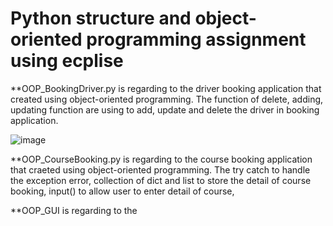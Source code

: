 # Python structure and object-oriented programming assignment using ecplise

**OOP_BookingDriver.py is regarding to the driver booking application that created using object-oriented programming. The function of delete, adding, updating function are using to add, update and delete the driver in booking application.

![image](https://user-images.githubusercontent.com/59326036/134166232-64823bd4-cd56-47f6-a7ad-938cc8771dc9.png)


**OOP_CourseBooking.py is regarding to the course booking application that craeted using object-oriented programming. The try catch to handle the exception error, collection of dict and list to store the detail of course booking, input() to allow user to enter detail of course, 

**OOP_GUI is regarding to the 
